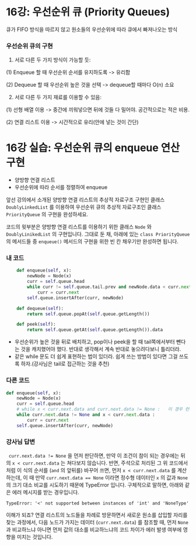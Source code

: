 # 16강: 우선순위 큐 (Priority Queues)

큐가 FIFO 방식을 따르지 않고 원소들의 우선순위에 따라 큐에서 빠져나오는 방식



### 우선순위 큐의 구현

1) 서로 다른 두 가지 방식이 가능할 듯:

(1) Enqueue 할 때 우선순위 순서를 유지하도록 -> 유리함

(2) Dequeue 할 때 우선순위 높은 것을 선택 -> dequeue할 때마다 O(n) 소요



2) 서로 다른 두 가지 재료를 이용할 수 있음:

(1) 선형 배열 이용 -> 중간에 끼워넣으면 뒤에 것들 다 밀어야. 공간적으로는 적은 비용.

(2) 연결 리스트 이용  -> 시간적으로 유리(안에 넣는 것이 간단)



# 16강 실습: 우선순위 큐의 enqueue 연산 구현

- 양방향 연결 리스트
- 우선순위에 따라 순서를 정렬하여 enqueue

앞선 강의에서 소개된 양방향 연결 리스트의 추상적 자료구조 구현인 클래스 `DoublyLinkedList` 를 이용하여 우선순위 큐의 추상적 자료구조인 클래스 `PriorityQueue` 의 구현을 완성하세요.

코드의 윗부분은 양방향 연결 리스트를 이용하기 위한 클래스 `Node` 와 `DoublyLinikedList` 의 구현입니다. 그대로 둔 채, 아래에 있는 `class PriorityQueue` 의 메서드들 중 `enqueue()` 메서드의 구현을 위한 빈 칸 채우기만 완성하면 됩니다.



### 내 코드

```python
    def enqueue(self, x):
        newNode = Node(x)
        curr = self.queue.head
        while curr != self.queue.tail.prev and newNode.data < curr.next.data:
            curr = curr.next
        self.queue.insertAfter(curr, newNode)

    def dequeue(self):
        return self.queue.popAt(self.queue.getLength())

    def peek(self):
        return self.queue.getAt(self.queue.getLength()).data
```

- 우선순위가 높은 것을 뒤로 배치하고, pop이나 peek을 할 때 tail쪽에서부터 뺀다는 것을 캐치했어야 했다. 반대로 생각해서 계속 반대로 놓으려다보니 틀리더라.
- 같은 while 문도 더 쉽게 표현하는 법이 있더라. 쉽게 쓰는 방법이 있다면 그걸 쓰도록 하자.(강사님은  tail로 접근하는 것을 추천)



### 다른 코드

```python
def enqueue(self, x):
    newNode = Node(x)
    curr = self.queue.head
    # while x < curr.next.data and curr.next.data != None :   이 경우 런타임에러
    while curr.next.data != None and x < curr.next.data :
        curr = curr.next
    self.queue.insertAfter(curr, newNode)
```



### 강사님 답변

` curr.next.data != None` 을 먼저 판단하면, 만약 이 조건이 참이 되는 경우에는 뒤의 `x < curr.next.data` 는 쳐다보지 않습니다. 반면, 주석으로 처리된 그 위 코드에서처럼 이 식의 순서를 (`and` 의 앞뒤를) 바꾸어 쓰면, 먼저 `x < curr.next.data` 를 계산하는데, 이 때 만약 `curr.next.data == None` 이라면 정수형 데이터인 `x` 의 값과 `None` 의 크기 대소 비교를 시도하기 때문에 TypeError 입니다. 구체적으로 말하면, 아래와 같은 에러 메시지를 받는 경우입니다.

```
TypeError: '<' not supported between instances of 'int' and 'NoneType'
```

 이해가 되죠? 연결 리스트의 노드들을 차례로 방문하면서 새로운 원소를 삽입할 자리를 찾는 과정에서, 다음 노드가 가지는 데이터 (`curr.next.data`) 를 참조할 때, 먼저 `None` 과 비교하느냐 아니면 먼저 값의 대소를 비교하느냐의 코드 차이가 에러 발생 여부에 영향을 미치는 것입니다.